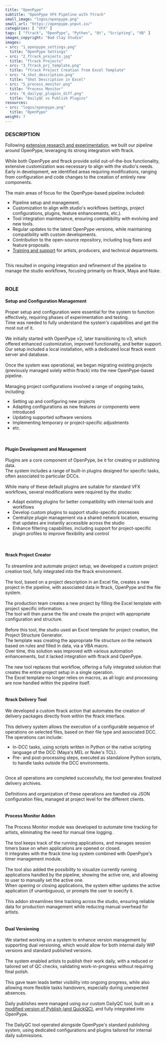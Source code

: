```yaml
---
title: "OpenPype"
subtitle: "OpenPype VFX Pipeline with ftrack"
small_image: "logos/openpype.png"
small_url: "https://openpype.ynput.io/"
categories: [ "VFX" ]
tags: [ "ftrack", "OpenPype", "Python", "Qt", "Scripting", "VB" ]
images_copyright: "Bad Clay Studio"
images:
- src: "1_openpype_settings.png"
  title: "OpenPype Settings"
- src: "2_ftrack_projects.jpg"
  title: "ftrack Projects"
- src: "3_ftrack_prj_template.png"
  title: "ftrack Project Creation from Excel Template"
- src: "4_shot_description.png"
  title: "Shot Description in Excel"
- src: "5_process_monitor.png"
  title: "Process Monitor"
- src: "6_dailyqc_plugins_diff.png"
  title: "DailyQC vs Publish Plugins"
resources:
- src: "logos/openpype.png"
  title: "OpenPype"
weight: 7
---
```


<h3>DESCRIPTION</h3>
Following <a href="pro/badclay/rnd">extensive research and experimentation</a>, we built our pipeline around OpenPype, leveraging its strong integration with ftrack.<br>
<br>
While both OpenPype and ftrack provide solid out-of-the-box functionality, extensive customization was necessary to align with the studio's needs.
Early in development, we identified areas requiring modifications, ranging from configuration and code changes to the creation of entirely new components.<br>
<br>
The main areas of focus for the OpenPype-based pipeline included:
<ul>
<li>Pipeline setup and management.</li>
<li>Customization to align with studio's workflows (settings, project configurations, plugins, feature enhancements, etc.).</li>
<li>Tool integration maintenance, ensuring compatibility with evolving and new tools.</li>
<li>Regular updates to the latest OpenPype versions, while maintaining compatibility with custom developments.</li>
<li>Contribution to the open-source repository, including bug fixes and feature proposals.</li>
<li><a href="pro/badclay/training">Training and support</a> for artists, producers, and technical departments.</li>
</ul>
<br>
This resulted in ongoing integration and refinement of the pipeline to manage the studio workflows, focusing primarily on ftrack, Maya and Nuke.<br>
<br>

<h3>ROLE</h3>

<h4>Setup and Configuration Management</h4>
Proper setup and configuration were essential for the system to function effectively, requiring phases of experimentation and testing.<br>
Time was needed to fully understand the system's capabilities and get the most out of it.<br>
<br>
We initially started with OpenPype v2, later transitioning to v3, which offered enhanced customization, improved functionality, and better support.<br>
Our setup included a local installation, with a dedicated local ftrack event server and database.<br>
<br>
Once the system was operational, we began migrating existing projects (previously managed solely within ftrack) into the new OpenPype-based pipeline.<br>
<br>
Managing project configurations involved a range of ongoing tasks, including:
<ul>
<li>Setting up and configuring new projects</li>
<li>Adapting configurations as new features or components were introduced</li>
<li>Updating supported software versions</li>
<li>Implementing temporary or project-specific adjustments</li>
<li>etc.</li>
</ul>
<br>

<h4>Plugin Development and Management</h4>
Plugins are a core component of OpenPype, be it for creating or publishing data.<br>
The system includes a range of built-in plugins designed for specific tasks, often associated to particular DCCs.<br>
<br>
While many of these default plugins are suitable for standard VFX workflows, several modifications were required by the studio:
<ul>
<li>Adapt existing plugins for better compatibility with internal tools and workflows</li>
<li>Develop custom plugins to support studio-specific processes</li>
<li>Centralize plugin management via a shared network location, ensuring that updates are instantly accessible across the studio</li>
<li>Enhance filtering capabilities, including support for project-specific plugin profiles to improve flexibility and control</li>
</ul>
<br>

<h4>ftrack Project Creator</h4>
To streamline and automate project setup, we developed a custom project creation tool, fully integrated into the ftrack environment.<br>
<br>
The tool, based on a project description in an Excel file, creates a new project in the pipeline, with associated data in ftrack, OpenPype and the file system.<br>
<br>
The production team creates a new project by filling the Excel template with project specific information.<br>
The tool will then parse the file and create the project with appropriate configuration and structure.<br>
<br>
Before this tool, the studio used an Excel template for project creation, the Project Structure Generator.<br>
The template was creating the appropriate file structure on the network based on rules and filled in data, via a VBA macro.<br>
Over time, this solution was improved with various automation enhancements, but it lacked integration with ftrack and OpenPype.<br>
<br>
The new tool replaces that workflow, offering a fully integrated solution that creates the entire project setup in a single operation.<br>
The Excel template no longer relies on macros, as all logic and processing are now handled within the pipeline itself.<br>
<br>

<h4>ftrack Delivery Tool</h4>
We developed a custom ftrack action that automates the creation of delivery packages directly from within the ftrack interface.<br>
<br>
This delivery system allows the execution of a configurable sequence of operations on selected files, based on their file type and associated DCC.<br>
The operations can include:
<ul>
<li>In-DCC tasks, using scripts written in Python or the native scripting language of the DCC (Maya's MEL or Nuke's TCL).</li>
<li>Pre- and post-processing steps, executed as standalone Python scripts, to handle tasks outside the DCC environments.</li>
</ul>
<br>
Once all operations are completed successfully, the tool generates finalized delivery archives.<br>
<br>
Definitions and organization of these operations are handled via JSON configuration files, managed at project level for the different clients.<br>
<br>

<h4>Process Monitor Addon</h4>
The Process Monitor module was developed to automate time tracking for artists, eliminating the need for manual time logging.<br>
<br>
The tool keeps track of the running applications, and manages session timers base on when applications are opened or closed.<br>
It integrates with the ftrack time log system combined with OpenPype's timer management module.<br>
<br>
The tool also added the possibility to visualize currently running applications handled by the pipeline, showing the active one, and allowing to user to manually set the active one.<br>
When opening or closing applications, the system either updates the active application (if unambiguous), or prompts the user to soecify it.<br>
<br>
This addon streamlines time tracking across the studio, ensuring reliable data for production management while reducing manual overhead for artists.<br>
<br>

<h4>Dual Versioning</h4>
We started working on a system to enhance version management by supporting dual versioning, which would allow for both internal daily WIP versions and standard published versions.<br>
<br>
The system enabled artists to publish their work daily, with a reduced or tailored set of QC checks, validating work-in-progress without requiring final polish.<br>
<br>
This gave team leads better visibility into ongoing progress, while also allowing more flexible tasks handovers, especially during unexpected absences.<br>
<br>
Daily publishes were managed using our custom DailyQC tool, built on a <a href="pro/badclay/qc_tools">modified version of Pyblish (and QuickQC)</a>, and fully integrated into OpenPype.<br>
<br>
The DailyQC tool operated alongside OpenPype's standard publishing system, using dedicated configurations and plugins tailored for internal daily submissions.<br>
